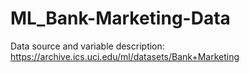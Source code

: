 # ML_Bank-Marketing-Data

Data source and variable description: https://archive.ics.uci.edu/ml/datasets/Bank+Marketing
